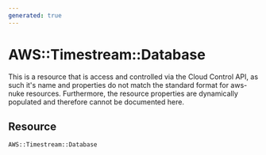 ```yaml
---
generated: true
---
```


# AWS::Timestream::Database
This is a resource that is access and controlled via the Cloud Control API, as such it's name
and properties do not match the standard format for aws-nuke resources. Furthermore, the resource properties are
dynamically populated and therefore cannot be documented here.

## Resource

```text
AWS::Timestream::Database
```



